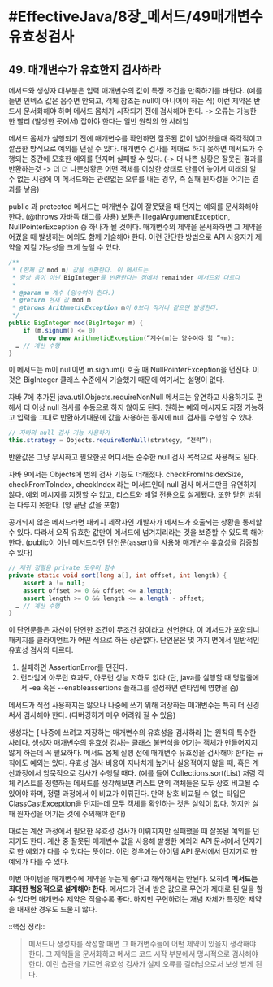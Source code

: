 # #EffectiveJava/8장_메서드/49매개변수유효성검사

## 49. 매개변수가 유효한지 검사하라

메서드와 생성자 대부분은 입력 매개변수의 값이 특정 조건을 만족하기를 바란다. (예를 들면 인덱스 값은 음수면 안되고, 객체 참조는 null이 아니어야 하는 식) 이런 제약은 반드시 문서화해야 하며 메서드 몸체가 시작되기 전에 검사해야 한다. 
-> 오류는 가능한 한 빨리 (발생한 곳에서) 잡아야 한다는 일반 원칙의 한 사례임

메서드 몸체가 실행되기 전에 매개변수를 확인하면 잘못된 값이 넘어왔을때 즉각적이고 깔끔한 방식으로 예외를 던질 수 있다. 
매개변수 검사를 제대로 하지 못하면 메서드가 수행되는 중간에 모호한 예외를 던지며 실패할 수 있다. (-> 더 나쁜 상황은 잘못된 결과를 반환하는것 -> 더 더 나쁜상황은 어떤 객체를 이상한 상태로 만들어 놓아서 미래의 알 수 없는 시점에 이 메서드와는 관련없는 오류를 내는 경우, 즉 실패 원자성을 어기는 결과를 낳음)


public 과 protected 메서드는 매개변수 값이 잘못됐을 때 던지는 예외를 문서화해야 한다. (@throws 자바독 태그를 사용) 보통은 IllegalArgumentException, NullPointerException 중 하나가 될 것이다. 매개변수의 제약을 문서화하면 그 제약을 어겼을 때 발생하는 예외도 함께 기술해야 한다. 이런 간단한 방법으로 API 사용자가 제약을 지킬 가능성을 크게 높일 수 있다.

```java
/**
 * (현재 값 mod m) 값을 반환한다. 이 메서드는
 * 항상 음이 아닌 BigInteger를 반환한다는 점에서 remainder 메서드와 다르다
 * 
 * @param m 계수 (양수여야 한다.)
 * @return 현재 값 mod m
 * @throws ArithmeticException m이 0보다 작거나 같으면 발생한다.
 */
public BigInteger mod(BigInteger m) {
	if (m.signum() <= 0)
		throw new ArithmeticException(“계수(m)는 양수여야 함 ”+m);
  … // 계산 수행
}
```

이 메서드는 m이 null이면 m.signum() 호출 때 NullPointerException을 던진다. 이 것은 BigInteger 클래스 수준에서 기술했기 때문에 여기서는 설명이 없다. 


자바 7에 추가된 java.util.Objects.requireNonNull 메서드는 유연하고 사용하기도 편해서 더 이상 null 검사를 수동으로 하지 않아도 된다. 원하는 예외 메시지도 지정 가능하고 입력을 그대로 반환하기때문에 값을 사용하는 동시에 null 검사를 수행할 수 있다.

```java
// 자바의 null 검사 기능 사용하기
this.strategy = Objects.requireNonNull(strategy, “전략”);
```

반환값은 그냥 무시하고 필요한곳 어디서든 순수한 null 검사 목적으로 사용해도 된다. 

자바 9에서는 Objects에 범위 검사 기능도 더해졌다. checkFromInsidexSize, checkFromToIndex, checkIndex 라는 메서드인데 null 검사 메서드만큼 유연하지 않다. 예외 메시지를 지정할 수 없고, 리스트와 배열 전용으로 설계됐다. 또한 닫힌 범위는 다루지 못한다. (양 끝단 값을 포함) 

공개되지 않은 메서드라면 패키지 제작자인 개발자가 메서드가 호출되는 상황을 통제할 수 있다. 따라서 오직 유효한 값만이 메서드에 넘겨지리라는 것을 보증할 수 있도록 해야 한다. (public이 아닌 메서드라면 단언문(assert)을 사용해 매개변수 유효성을 검증할 수 있다)

```java
// 재귀 정렬용 private 도우미 함수
private static void sort(long a[], int offset, int length) {
	assert a != null;
	assert offset >= 0 && offset <= a.length;
	assert length >= 0 && length <= a.length - offset;
  … // 계산 수행 
}
```

이 단언문들은 자신이 단언한 조건이 무조건 참이라고 선언한다. 이 메서드가 포함되니 패키지를 클라이언트가 어떤 식으로 하든 상관없다. 단언문은 몇 가지 면에서 일반적인 유효성 검사와 다르다. 
1. 실패하면 AssertionError를 던진다. 
2. 런타임에 아무런 효과도, 아무런 성능 저하도 없다 (단, java를 실행할 때 명렬줄에서 -ea 혹은 --enableassertions 플래그를 설정하면 런타임에 영향을 줌)

메서드가 직접 사용하지는 않으나 나중에 쓰기 위해 저장하는 매개변수는 특히 더 신경 써서 검사해야 한다. (디버깅하기 매우 어려워 질 수 있음)

생성자는 [ 나중에 쓰려고 저장하는 매개변수의 유효성을 검사하라 ]는 원칙의 특수한 사례다. 생성자 매개변수의 유효성 검사는 클래스 불변식을 어기는 객체가 만들어지지 않게 하는데 꼭 필요하다. 
 메서드 몸체 실행 전에 매개변수 유효성을 검사해야 한다는 규칙에도 예외는 있다. 유효성 검사 비용이 지나치게 높거나 실용적이지 않을 때, 혹은 계산과정에서 암묵적으로 검사가 수행될 때다. (예를 들어 Collections.sort(List) 처럼 객체 리스트를 정렬하는 메서드를 생각해보면 리스트 안의 객체들은 모두 상호 비교될 수 있어야 하며, 정렬 과정에서 이 비교가 이뤄진다. 만약 상호 비교될 수 없는 타입은 ClassCastException을 던지는데 모두 객체를 확인하는 것은 실익이 없다. 하지만 실패 원자성을 어기는 것에 주의해야 한다)


때로는 계산 과정에서 필요한 유효성 검사가 이뤄지지만 실패했을 때 잘못된 예외를 던지기도 한다. 계산 중 잘못된 매개변수 값을 사용해 발생한 예외와 API 문서에서 던지기로 한 예외가 다를 수 있다는 뜻이다. 이런 경우에는 아이템 API 문서에서 던지기로 한 예외가 다를 수 있다.

이번 아이템을 매개변수에 제약을 두는게 좋다고 해석해서는 안된다. 오히려 **메서드는 최대한 범용적으로 설계해야 한다.** 메서드가 건네 받은 값으로 무언가 제대로 된 일을 할 수 있다면 매개변수 제약은 적을수록 좋다. 하지만 구현하려는 개념 자체가 특정한 제약을 내재한 경우도 드물지 않다.


::핵심 정리:: 

> 메서드나 생성자를 작성할 때면 그 매개변수들에 어떤 제약이 있을지 생각해야 한다. 그 제약들을 문서화하고 메서드 코드 시작 부분에서 명시적으로 검사해야 한다. 이런 습관을 기르면 유효성 검사가 실제 오류를 걸러냄으로서 보상 받게 된다.



